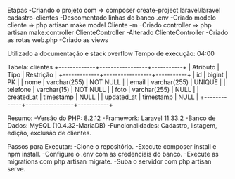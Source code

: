 Etapas 
-Criando o projeto com => composer create-project laravel/laravel cadastro-clientes
-Descomentado linhas do banco .env
-Criado modelo cliente => php artisan make:model Cliente -m
-Criado controller => php artisan make:controller ClienteController
-Alterado ClienteController
-Criado as rotas web.php
-Criado as views 

Utilizado a documentação e stack overflow
Tempo de execução: 04:00

Tabela: clientes
+-------------+-----------------+-----------+
| Atributo    | Tipo            | Restrição |
+-------------+-----------------+-----------+
| id          | bigint          | PK        |
| nome        | varchar(255)    | NOT NULL  |
| email       | varchar(255)    | UNIQUE    |
| telefone    | varchar(15)     | NOT NULL  |
| foto        | varchar(255)    | NULL      |
| created_at  | timestamp       | NULL      |
| updated_at  | timestamp       | NULL      |
+-------------+-----------------+-----------+

Resumo:
-Versão do PHP: 8.2.12
-Framework: Laravel 11.33.2
-Banco de Dados: MySQL (10.4.32-MariaDB)
-Funcionalidades: Cadastro, listagem, edição, exclusão de clientes.

Passos para Executar:
-Clone o repositório.
-Execute composer install e npm install.
-Configure o .env com as credenciais do banco.
-Execute as migrations com php artisan migrate.
-Suba o servidor com php artisan serve.